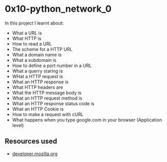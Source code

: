 # 0x10-python_network_0
In this project I learnt about:
- What a URL is
- What HTTP is
- How to read a URL
- The scheme for a HTTP URL
- What a domain name is
- What a subdomain is
- How to define a port number in a URL
- What a querry staring is
- WHat a HTTP request is 
- What an HTTP response is
- What HTTP headers are
- What the HTTP message body is
- What an HTTP request method is
- What an HTTP response status code is
- What an HTTP Cookie is
- How to make a request with cURL
- What happens when you type google.com in your browser (Application level)

## Resources used
- [developer.mozilla.org](https://developer.mozilla.org/en-US/docs/Web/HTTP/Cookies)
